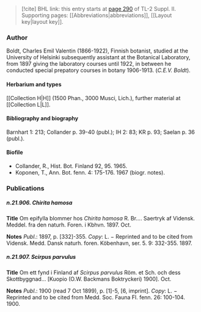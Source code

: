 > [!cite] BHL link: this entry starts at [page 290](https://www.biodiversitylibrary.org/item/103859#page/300/mode/1up) of TL-2 Suppl. II.
> Supporting pages: [[Abbreviations|abbreviations]], [[Layout key|layout key]].

### Author

Boldt, Charles Emil Valentin (1866-1922), Finnish botanist, studied at the University of Helsinki subsequently assistant at the Botanical Laboratory, from 1897 giving the laboratory courses until 1922, in between he conducted special prepatory courses in botany 1906-1913. (*C.E.V. Boldt*).

#### Herbarium and types

[[Collection H|H]] (1500 Phan., 3000 Musci, Lich.), further material at [[Collection L|L]].

#### Bibliography and biography

Barnhart 1: 213; Collander p. 39-40 (publ.); IH 2: 83; KR p. 93; Saelan p. 36 (publ.).

#### Biofile

- Collander, R., Hist. Bot. Finland 92, 95. 1965.
- Koponen, T., Ann. Bot. fenn. 4: 175-176. 1967 (biogr. notes).

### Publications

##### n.21.906. Chirita hamosa

**Title**
Om epifylla blommer hos *Chirita hamosa* R. Br.... Saertryk af Vidensk. Meddel. fra den naturh. Foren. i Kbhvn. 1897. Oct.

**Notes**
*Publ*.: 1897, p. \[332\]-355. *Copy*: L. − Reprinted and to be cited from Vidensk. Medd. Dansk naturh. foren. Köbenhavn, ser. 5. 9: 332-355. 1897.

##### n.21.907. Scirpus parvulus

**Title**
Om ett fynd i Finland af *Scirpus parvulus* Röm. et Sch. och dess Skottbyggnad... \[Kuopio (O.W. Backmans Boktryckeri) 1900\]. Oct.

**Notes**
*Publ*.: 1900 (read 7 Oct 1899), p. \[1\]-5, \[6, imprint\]. *Copy*: L. − Reprinted and to be cited from Medd. Soc. Fauna Fl. fenn. 26: 100-104. 1900.

